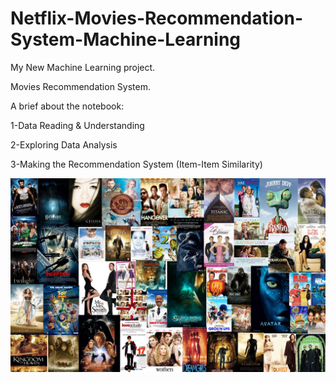 # Netflix-Movies-Recommendation-System-Machine-Learning


My New Machine Learning project.

Movies Recommendation System.

A brief about the notebook:

1-Data Reading & Understanding

2-Exploring Data Analysis

3-Making the Recommendation System (Item-Item Similarity)

![](movies.jpg)
